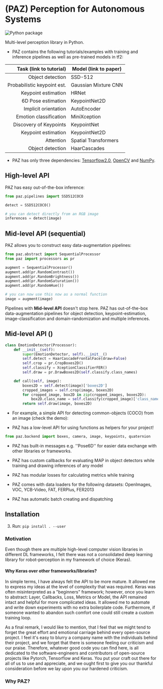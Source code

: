 # (PAZ) Perception for Autonomous Systems
![Python package](https://github.com/oarriaga/paz/workflows/Python%20package/badge.svg)

Multi-level perception library in Python.

* PAZ contains the following tutorials/examples with training and inference pipelines as well as pre-trained models in tf2:

<center>

| Task (link to tutorial)    |Model (link to paper)  |
|---------------------------:|-----------------------| 
|Object detection            |SSD-512                |
|Probabilistic keypoint est. |Gaussian Mixture CNN   |
|Keypoint estimation         |HRNet                  |
|6D Pose estimation          |KeypointNet2D          |
|Implicit orientation        |AutoEncoder            |
|Emotion classification      |MiniXception           |
|Discovery of Keypoints      |KeypointNet            |
|Keypoint estimation         |KeypointNet2D          |
|Attention                   |Spatial Transformers   |
|Object detection            |HaarCascades           |

</center>

* PAZ has only three dependencies: [Tensorflow2.0](https://www.tensorflow.org/), [OpenCV](https://opencv.org/) and [NumPy](https://numpy.org/).

## High-level API
PAZ has easy out-of-the-box inference:

``` python
from paz.pipelines import SSD512COCO

detect = SSD512COCO()

# you can detect directly from an RGB image
inferences = detect(image)
```

## Mid-level API (sequential)
PAZ allows you to construct easy data-augmentation pipelines:

``` python
from paz.abstract import SequentialProcessor
from paz import processors as pr

augment = SequentialProcessor()
augment.add(pr.RandomContrast())
augment.add(pr.RandomBrightness())
augment.add(pr.RandomSaturation())
augment.add(pr.RandomHue())

# you can now use this now as a normal function
image = augment(image)
```

Pipelines with **Mid-level API** doesn't stop here. PAZ has out-of-the-box data-augmentation pipelines for object detection, keypoint-estimation, image-classification and domain-randomization and multiple inferences.

## Mid-level API ()

``` python
class EmotionDetector(Processor):
    def __init__(self):
        super(EmotionDetector, self).__init__()
        self.detect = HaarCascadeFrontalFace(draw=False)
        self.crop = pr.CropBoxes2D()
        self.classify = XceptionClassifierFER()
        self.draw = pr.DrawBoxes2D(self.classify.class_names)

    def call(self, image):
        boxes2D = self.detect(image)['boxes2D']
        cropped_images = self.crop(image, boxes2D)
        for cropped_image, box2D in zip(cropped_images, boxes2D):
            box2D.class_name = self.classify(cropped_image)['class_name']
        return self.draw(image, boxes2D)
 ```
 
* For example, a simple API for detecting common-objects (COCO) from an image (check the demo): 


* PAZ has a low-level API for using functions as helpers for your project!

``` python
from paz.backend import boxes, camera, image, keypoints, quaternion
```

* PAZ has built-in messages e.g. ''Pose6D'' for easier data exchange with other libraries or frameworks.

* PAZ has custom callbacks for evaluating MAP in object detectors while training and drawing inferences of any model

* PAZ has modular losses for calculating metrics while training
    
* PAZ comes with data loaders for the following datasets:
    OpenImages, VOC, YCB-Video, FAT, FERPlus, FER2013

* PAZ has automatic batch creating and dispatching

## Installation

3. Run: `pip install . --user`

### Motivation
Even though there are multiple high-level computer vision libraries in different DL frameworks, I felt there was not a consolidated deep learning library for robot-perception in my framework of choice (Keras).

#### Why Keras over other frameworks/libraries?
In simple terms, I have always felt the API to be more mature.
It allowed me to express my ideas at the level of complexity that was required. 
Keras was often misinterpreted as a "beginners" framework; however, once you learn to abstract: Layer, Callbacks, Loss, Metrics or Model, the API remained intact and helpful for more complicated ideas. 
It allowed me to automate and write down experiments with no extra boilerplate code.
Furthermore, if someone wanted to abandon such comfort one could still create a custom training loop.

As a final remark, I would like to mention, that I feel that we might tend to forget the great effort and emotional carriage behind every open-source project.
I feel it's easy to blurry a company name with the individuals behind their project, and we forget that there is someone feeling our criticism and our praise.
Therefore, whatever good code you can find here, is all dedicated to the software-engineers and contributors of open-source projects like Pytorch, Tensorflow and Keras.
You put your craft out there for all of us to use and appreciate, and we ought first to give you our thankful consideration before we lay upon you our hardened criticism.

### Why PAZ?


